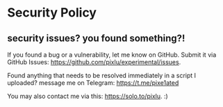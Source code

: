 # Security Policy

## security issues? you found something?!

If you found a bug or a vulnerability, let me know on GitHub. Submit it via GitHub Issues: https://github.com/pixlu/experimental/issues.

Found anything that needs to be resolved immediately in a script I uploaded? message me on Telegram: https://t.me/pixe1ated

You may also contact me via this: https://solo.to/pixlu. :)
